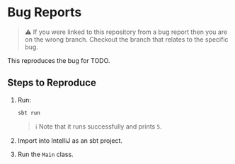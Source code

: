 # Bug Reports

> ⚠️ If you were linked to this repository from a bug report then you are on the wrong branch.
> Checkout the branch that relates to the specific bug.

This reproduces the bug for TODO.

## Steps to Reproduce

1. Run:
   
   ```shell
   sbt run
   ```
   
   > ℹ️ Note that it runs successfully and prints `5`.

1. Import into IntelliJ as an sbt project.
1. Run the `Main` class.
